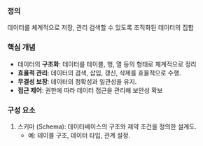 
### 정의

데이터를 체계적으로 저장, 관리 검색할 수 있도록 조직화된 데이터의 집합

### 핵심 개념

- 데이터의 **구조화**: 데이터를 테이블, 행, 열 등의 형태로 체계적으로 정리
- **효율적 관리**: 데이터의 검색, 삽입, 갱신, 삭제를 효율적으로 수행.
- **무결성 보장**: 데이터의 정확성과 일관성을 유지.
- **접근 제어**: 권한에 따라 데이터 접근을 관리해 보안성 확보

### 구성 요소

1. 스키마 (Schema): 데이터베이스의 구조와 제약 조건을 정의한 설계도.
	- 예: 테이블 구조, 데이터 타입, 관계 설정.